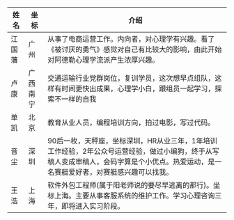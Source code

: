 |姓名|坐标|介绍|
|--|--|--|
|江国藩|广州|从事了电商运营工作。内向者，对心理学有兴趣。看了《被讨厌的勇气》感觉对自己有比较大的影响，由此开始对阿德勒心理学流派产生浓厚兴趣。|
|卢康|广西南宁|交通运输行业党群岗位，复训学员，这次想早点组队，这样有时间更快出成果，心理学小白，跟组员一起学习，探索不一样的自我|
|单凯|北京|教育从业人员，编程培训方向，拍过电影，写过代码。|
|音尘|深圳|90后一枚，天秤座，坐标深圳，HR从业三年，1年培训工作经验，2年公众号运营经验，做过小编狗，终于从写稿人变成审稿人，会码字算是个小优点。热爱运动，是一名赛艇爱好者，对赛艇感兴趣可以找我。|
|王浩|上海|软件外包工程师(属于阳老师说的要尽早逃离的那行)。坐标上海。主要从事客服系统的维护工作。学习心理咨询三年，即将进入实习阶段。|
